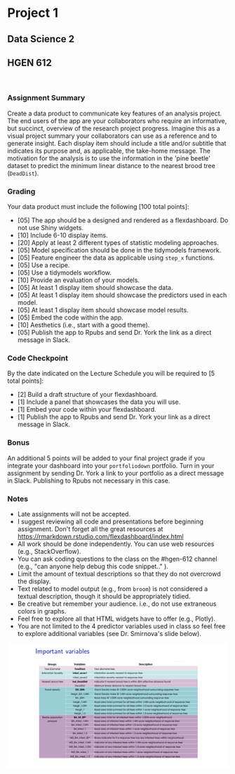 # Project 1

## Data Science 2

## HGEN 612

<br>

### Assignment Summary

Create a data product to communicate key features of an analysis project. The end users of the app are your collaborators who require an informative, but succinct, overview of the research project progress. Imagine this as a visual project summary your collaborators can use as a reference and to generate insight. Each display item should include a title and/or subtitle that indicates its purpose and, as applicable, the take-home message. The motivation for the analysis is to use the information in the 'pine beetle' dataset to predict the minimum linear distance to the nearest brood tree (`DeadDist`).

### Grading

Your data product must include the following [100 total points]:

-   [05] The app should be a designed and rendered as a flexdashboard. Do not use Shiny widgets.
-   [10] Include 6-10 display items.
-   [20] Apply at least 2 different types of statistic modeling approaches.
-   [05] Model specification should be done in the tidymodels framework.
-   [05] Feature engineer the data as applicable using `step_x` functions.
-   [05] Use a recipe.
-   [05] Use a tidymodels workflow.
-   [10] Provide an evaluation of your models.
-   [05] At least 1 display item should showcase the data.
-   [05] At least 1 display item should showcase the predictors used in each model.
-   [05] At least 1 display item should showcase model results.
-   [05] Embed the code within the app.
-   [10] Aesthetics (i.e., start with a good theme). 
-   [05] Publish the app to Rpubs and send Dr. York the link as a direct message in Slack.

### Code Checkpoint

By the date indicated on the Lecture Schedule you will be required to [5 total points]:  

- [2] Build a draft structure of your flexdashboard.
- [1] Include a panel that showcases the data you will use.
- [1] Embed your code within your flexdashboard. 
- [1] Publish the app to Rpubs and send Dr. York your link as a direct message in Slack.


### Bonus

An additional 5 points will be added to your final project grade if you integrate your dashboard into your `portfoliodown` portfolio. Turn in your assignment by sending Dr. York a link to your portfolio as a direct message in Slack. Publishing to Rpubs not necessary in this case.  



### Notes

-   Late assignments will not be accepted.
-   I suggest reviewing all code and presentations before beginning assignment. Don't forget all the great resources at https://rmarkdown.rstudio.com/flexdashboard/index.html
-   All work should be done independently. You can use web resources (e.g., StackOverflow).
-   You can ask coding questions to the class on the #hgen-612 channel (e.g., "can anyone help debug this code snippet.." ).
-   Limit the amount of textual descriptions so that they do not overcrowd the display.
-   Text related to model output (e.g., from `broom`) is not considered a textual description, though it should be appropriately tidied.
-   Be creative but remember your audience. i.e., do not use extraneous colors in graphs.
-   Feel free to explore all that HTML widgets have to offer (e.g., Plotly).
-   You are not limited to the 4 predictor variables used in class so feel free to explore additional variables (see Dr. Smirnova's slide below).

![](../../img/pine-beetle-variables.png)
